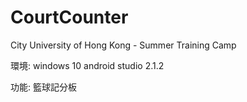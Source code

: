 # CourtCounter
City University of Hong Kong - Summer Training Camp

環境: 
windows 10
android studio 2.1.2

功能:
籃球記分板

